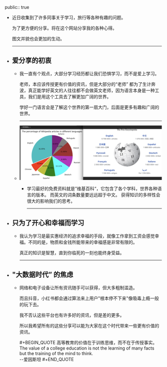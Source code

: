 public:: true

- 近日收集到了许多同事关于学习，旅行等各种有趣的问题。
  
  为了更方便的分享。将在这个网站分享我的各种心得。
  
  图文并貌也会更加的生动。
  
  ---
- ## 爱分享的初衷
	- 我一直有个观点，大部分学习经历都让我们恐惧学习，而不是爱上学习。
	  
	  老师，本应该传授更有价值的资讯，但是大部分的“老师” 都为了生计奔波，真正能学好英文的人往往都不会做英文老师，因为语言本身是一种工具，我们是用这个工具去了解更加广阔的世界。
	  
	  学好一门语言会是了解这个世界的第一扇大门，后面是更多有趣和广阔的世界。
	  
	  ---
	- ![image.png](../assets/image_1701487683206_0.png)
		- 学习最好的免费资料就是”维基百科“，它包含了各个学科，世界各种语言的版本。 而英文的词条数量要远远超于中文。 获得知识的多样性会很大的影响我们的思考。
		  
		  ---
- ## 只为了开心和幸福而学习
	- 我认为学习是最实惠经济的追求幸福的手段，就像工作拿到工资会感觉幸福。不同的是，物质和金钱所能带来的幸福感是非常有限的。
	  
	  真正的知识是智慧，直到你临死的一刻也能终身受益。
	  
	  ---
- ## "大数据时代” 的焦虑
	- 网络和电子设备让所有资讯随手可以获得，但大多粗制滥造。
	  
	  而且抖音，小红书都会通过算法来上用户"根本停不下来"像吸毒上瘾一般的玩下去。
	  
	  我不否认这些平台也有许多好的资讯，但是差的更多。
	  
	  所以我希望所有的这些分享可以能为大家在这个时代带来一些更有价值的资讯。
	  
	  
	  #+BEGIN_QUOTE
	  高等教育的价值在于训练思维，而不在于传授事实。
	    The value of a college education is not the learning of many facts but the training of the mind to think.  
	  	--爱因斯坦
	  #+END_QUOTE